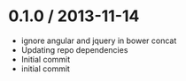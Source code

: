 
0.1.0 / 2013-11-14 
==================

  * ignore angular and jquery in bower concat
  * Updating repo dependencies
  * Initial commit
  * initial commit
